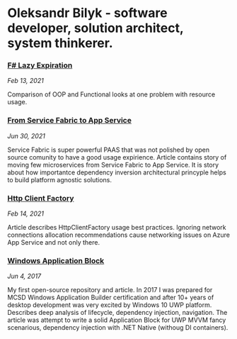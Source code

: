 # Oleksandr Bilyk - software developer, solution architect, system thinkerer. 

### [F# Lazy Expiration](./FSharpLazyExpiration/Readme.md)
*Feb 13, 2021*

Comparison of OOP and Functional looks at one problem with resource usage.

### [From Service Fabric to App Service](./FromServiceFabricToAppService/Readme.md)
*Jun 30, 2021*

Service Fabric is super powerful PAAS that was not polished by open source comunity to have a good usage expirience. Article contains story of moving few microservices from Service Fabric to App Service. It is story about how importantce dependency inversion architectural princyple helps to build platform agnostic solutions.

### [Http Client Factory](./AppServiceHttpClientFactory/Readme.md)
*Feb 14, 2021*

Article describes HttpClientFactory usage best practices. Ignoring network connections allocation recommendations cause networking issues on Azure App Service and not only there. 



### [Windows Application Block](https://github.com/oleksandr-bilyk/WindowsApplicationBlock) 
*Jun 4, 2017*

My first open-source repository and article. In 2017 I was prepared for MCSD Windows Application Builder certification and after 10+ years of desktop development was very excited by Windows 10 UWP platform. Describes deep analysis of lifecycle, dependency injection, navigation. The article was attempt to write a solid Application Block for UWP MVVM fancy scenarious, dependency injection with .NET Native (withoug DI containers). 


